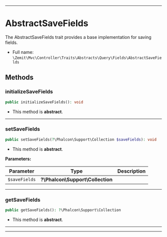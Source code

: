 ***

# AbstractSaveFields

The AbstractSaveFields trait provides a base implementation for saving fields.



* Full name: `\Zemit\Mvc\Controller\Traits\Abstracts\Query\Fields\AbstractSaveFields`




## Methods


### initializeSaveFields



```php
public initializeSaveFields(): void
```




* This method is **abstract**.







***

### setSaveFields



```php
public setSaveFields(?\Phalcon\Support\Collection $saveFields): void
```




* This method is **abstract**.



**Parameters:**

| Parameter | Type | Description |
|-----------|------|-------------|
| `$saveFields` | **?\Phalcon\Support\Collection** |  |





***

### getSaveFields



```php
public getSaveFields(): ?\Phalcon\Support\Collection
```




* This method is **abstract**.







***

***


